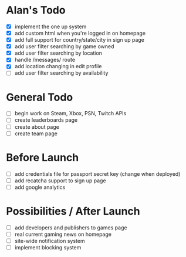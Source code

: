 # Alan's Todo
- [X] implement the one up system
- [X] add custom html when you're logged in on homepage
- [X] add full support for country/state/city in sign up page
- [X] add user filter searching by game owned
- [X] add user filter searching by location
- [X] handle /messages/ route
- [X] add location changing in edit profile
- [ ] add user filter searching by availability

# General Todo
- [ ] begin work on Steam, Xbox, PSN, Twitch APIs
- [ ] create leaderboards page
- [ ] create about page
- [ ] create team page

# Before Launch
- [ ] add credentials file for passport secret key (change when deployed)
- [ ] add recatcha support to sign up page
- [ ] add google analytics

# Possibilities / After Launch
- [ ] add developers and publishers to games page
- [ ] real current gaming news on homepage
- [ ] site-wide notification system
- [ ] implement blocking system
